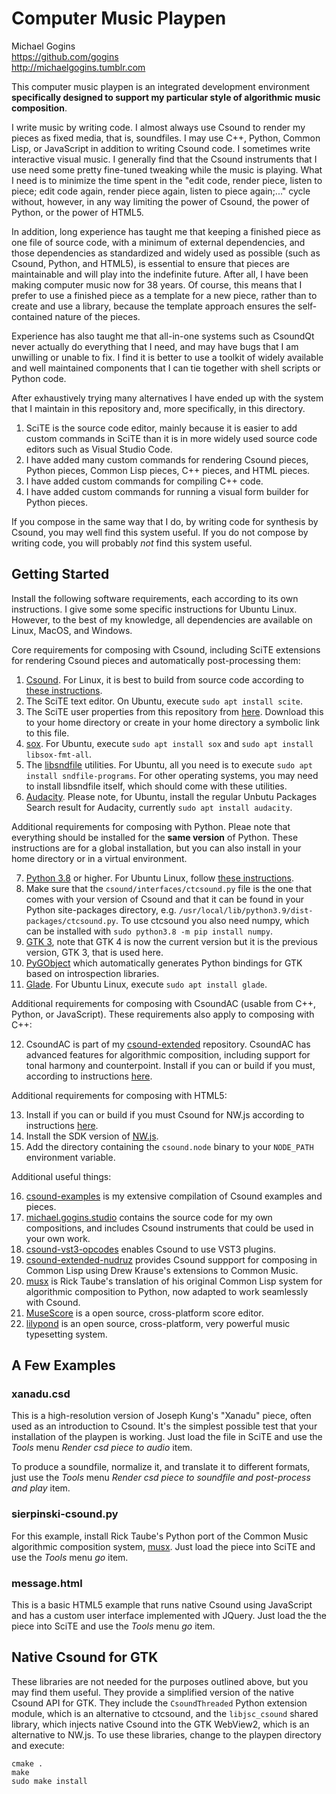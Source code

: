 # Computer Music Playpen

Michael Gogins<br>
https://github.com/gogins<br>
http://michaelgogins.tumblr.com

This computer music playpen is an integrated development environment 
__specifically designed to support my particular style of algorithmic music 
composition__.

I write music by writing code. I almost always use Csound to render my pieces 
as fixed media, that is, soundfiles. I may use C++, Python, Common Lisp, or 
JavaScript in addition to writing Csound code. I sometimes write interactive 
visual music. I generally find that the Csound instruments that I use need 
some pretty fine-tuned tweaking while the music is playing. What I need is to 
minimize the time spent in the "edit code, render piece, listen to piece; edit 
code again, render piece again, listen to piece again;..." cycle without, 
however, in any way limiting the power of Csound, the power of Python, or the 
power of HTML5.

In addition, long experience has taught me that keeping a finished piece as 
one file of source code, with a minimum of external dependencies, and those 
dependencies as standardized and widely used as possible (such as Csound, 
Python, and HTML5), is essential to ensure that pieces are maintainable and 
will play into the indefinite future. After all, I have been making computer 
music now for 38 years. Of course, this means that I prefer to use a finished 
piece as a template for a new piece, rather than to create and use a library, 
because the template approach ensures the self-contained nature of the pieces.

Experience has also taught me that all-in-one systems such as CsoundQt never 
actually do everything that I need, and may have bugs that I am unwilling or 
unable to fix. I find it is better to use a toolkit of widely available and 
well maintained components that I can tie together with shell scripts or 
Python code.

After exhaustively trying many alternatives I have ended up with the system 
that I maintain in this repository and, more specifically, in this directory.

1.  SciTE is the source code editor, mainly because it is easier to add custom 
    commands in SciTE than it is in more widely used source code editors such 
    as Visual Studio Code.
2.  I have added many custom commands for rendering Csound pieces, Python 
    pieces, Common Lisp pieces, C++ pieces, and HTML pieces.
3.  I have added custom commands for compiling C++ code.
4.  I have added custom commands for running a visual form builder for Python 
    pieces.

If you compose in the same way that I do, by writing code for synthesis by 
Csound, you may well find this system useful. If you do not compose by writing 
code, you will probably _not_ find this system useful.

## Getting Started

Install the following software requirements, each according to its own 
instructions. I give some some specific instructions for Ubuntu Linux. However, 
to the best of my knowledge, all dependencies are available on Linux, MacOS, 
and Windows.

Core requirements for composing with Csound, including SciTE extensions for 
rendering Csound pieces and automatically post-processing them:

1.  [Csound](https://csound.com/download.html). For Linux, it is best to build 
    from source code according to [these instructions](https://github.com/csound/csound/blob/develop/BUILD.md).
2.  The SciTE text editor. On Ubuntu, execute `sudo apt install scite`.
3.  The SciTE user properties from this repository from 
    [here](https://github.com/gogins/csound-extended/blob/master/.SciTEUser.properties). 
    Download this to your home directory or create in your home directory a 
    symbolic link to this file.
4.  [sox](http://sox.sourceforge.net/). For Ubuntu, execute 
    `sudo apt install sox` and `sudo apt install libsox-fmt-all`.
5.  The [libsndfile](http://www.mega-nerd.com/libsndfile/) utilities. For Ubuntu, all 
    you need is to execute `sudo apt install sndfile-programs`. For other 
    operating systems, you may need to install libsndfile itself, which should 
    come with these utilities.
6.  [Audacity](https://www.audacityteam.org/). Please note, for Ubuntu, 
    install the regular Unbutu Packages Search result for Audacity, currently 
    `sudo apt install audacity`.
    
Additional requirements for composing with Python. Pleae note that everything 
should be installed for the __same version__ of Python. These instructions are for 
a global installation, but you can also install in your home directory or in a 
virtual environment.


7.  [Python 3.8](https://www.python.org/downloads/) or higher. For Ubuntu Linux, 
    follow [these instructions](https://linuxize.com/post/how-to-install-python-3-9-on-ubuntu-20-04/).
8.  Make sure that the `csound/interfaces/ctcsound.py` file 
    is the one that comes with your version of Csound and that it can be found 
    in your Python site-packages directory, e.g. 
    `/usr/local/lib/python3.9/dist-packages/ctcsound.py`. To use ctcsound you 
    also need numpy, which can be installed with 
    `sudo python3.8 -m pip install numpy`.
9.  [GTK 3](https://www.gtk.org/docs/installations/), note that GTK 4 is now 
    the current version but it is the previous version, GTK 3, that is used here.
10. [PyGObject](https://pygobject.readthedocs.io/en/latest/getting_started.html) 
    which automatically generates Python bindings for GTK based on introspection 
    libraries.
11. [Glade](https://wiki.gnome.org/Apps/Glade). For Ubuntu Linux, execute 
    `sudo apt install glade`.

Additional requirements for composing with CsoundAC (usable from C++, Python, or 
JavaScript). These requirements also apply to composing with C++:

12. CsoundAC is part of my [csound-extended](https://github.com/gogins/csound-extended)
    repository. CsoundAC has advanced features for algorithmic composition, 
    including support for tonal harmony and counterpoint. Install if you can 
    or build if you must, according to instructions 
    [here](https://github.com/gogins/csound-extended).
    
Additional requirements for composing with HTML5:

13. Install if you can or build if you must Csound for NW.js according to 
    instructions [here](https://github.com/gogins/csound-extended-node).
14. Install the SDK version of [NW.js](https://nwjs.io/).
15. Add the directory containing the `csound.node` binary to your `NODE_PATH` 
    environment variable.
    
Additional useful things:

16. [csound-examples](https://github.com/gogins/csound-vst3-opcodes) is my 
    extensive compilation of Csound examples and pieces.
17. [michael.gogins.studio](https://github.com/gogins/michael.gogins.studio) 
    contains the source code for my own compositions, and includes Csound 
    instruments that could be used in your own work.
16. [csound-vst3-opcodes](https://github.com/gogins/csound-vst3-opcodes) 
    enables Csound to use VST3 plugins.
18. [csound-extended-nudruz](https://github.com/gogins/csound-extended-nudruz) 
    provides Csound suppport for composing in 
    Common Lisp using Drew Krause's extensions to Common Music.
19. [musx](https://github.com/musx-admin/musx) is Rick Taube's translation of 
    his original Common Lisp system for algorithmic composition to Python, now 
    adapted to work seamlessly with Csound.
20. [MuseScore](https://musescore.org/en) is a open source, cross-platform 
    score editor.
21. [lilypond](http://lilypond.org/) is an open source, cross-platform, very 
    powerful music typesetting system.
    
## A Few Examples

### xanadu.csd

This is a high-resolution version of Joseph Kung's "Xanadu" piece, often used 
as an introduction to Csound. It's the simplest possible test that your 
installation of the playpen is working. Just load the file in SciTE and use 
the _Tools_ menu _Render csd piece to audio_ item.

To produce a soundfile, normalize it, and translate it to different formats, 
just use the _Tools_ menu _Render csd piece to soundfile and post-process and 
play_ item.

### sierpinski-csound.py

For this example, install Rick Taube's Python port of the Common Music 
algorithmic composition system, [musx](https://github.com/musx-admin/musx).
Just load the piece into SciTE and use the _Tools_ menu _go_ item.

### message.html

This is a basic HTML5 example that runs native Csound using JavaScript and 
has a custom user interface implemented with JQuery. Just load the the piece 
into SciTE and use the _Tools_ menu _go_ item.

## Native Csound for GTK

These libraries are not needed for the purposes outlined above, but you may 
find them useful. They provide a simplified version of the native Csound API 
for GTK. They include the `CsoundThreaded` Python extension module, which is 
an alternative to ctcsound, and the `libjsc_csound` shared library, which 
injects native Csound into the GTK WebView2, which is an alternative to NW.js. 
To use these libraries, change to the playpen directory and execute:
```
cmake .
make
sudo make install
```
